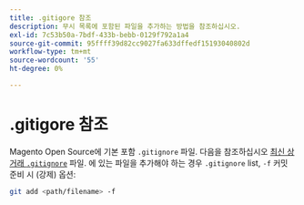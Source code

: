 ```yaml
---
title: .gitigore 참조
description: 무시 목록에 포함된 파일을 추가하는 방법을 참조하십시오.
exl-id: 7c53b50a-7bdf-433b-bebb-0129f792a1a4
source-git-commit: 95ffff39d82cc9027fa633dffedf15193040802d
workflow-type: tm+mt
source-wordcount: '55'
ht-degree: 0%

---
```


# .gitigore 참조

Magento Open Source에 기본 포함 `.gitignore` 파일. 다음을 참조하십시오 [최신 상거래 `.gitignore`](https://raw.githubusercontent.com/magento/magento2/2.4/.gitignore) 파일. 에 있는 파일을 추가해야 하는 경우 `.gitignore` list, `-f` 커밋 준비 시 (강제) 옵션:

```bash
git add <path/filename> -f
```
